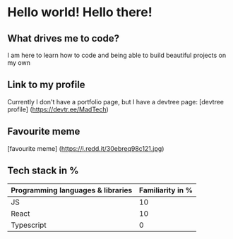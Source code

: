 # Hello world! Hello there!

## What drives me to code?
I am here to learn how to code and being able to build beautiful projects on my own

## Link to my profile

Currently I don't have a portfolio page, but I have a devtree page:
[devtree profile] (https://devtr.ee/MadTech)

## Favourite meme
[favourite meme] (https://i.redd.it/30ebreq98c121.jpg)

## Tech stack in %

| Programming languages & libraries | Familiarity in %  |
| ----------- | ----------- |
| JS | 10 |
| React| 10 |
| Typescript | 0 |
